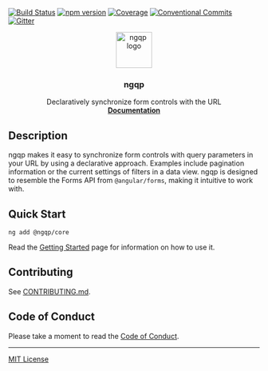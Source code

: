 [![Build Status](https://travis-ci.org/TNG/ngqp.svg?branch=master)](https://travis-ci.org/TNG/ngqp)
[![npm version](https://badge.fury.io/js/%40ngqp%2Fcore.svg)](https://www.npmjs.com/@ngqp/core)
[![Coverage](https://codecov.io/gh/TNG/ngqp/branch/master/graph/badge.svg)](https://codecov.io/gh/TNG/ngqp/)
[![Conventional Commits](https://img.shields.io/badge/Conventional%20Commits-1.0.0-green.svg)](https://conventionalcommits.org)
[![Gitter](https://img.shields.io/gitter/room/TNG/ngqp.svg?style=flat-square)](https://gitter.im/ngqp)

<p align="center">
    <a href="https://ngqp.io">
        <img width="auto" height="72" src="https://raw.githubusercontent.com/TNG/ngqp/master/logo.svg?sanitize=true" alt="ngqp logo">
    </a>
</p>

<h3 align="center">ngqp</h3>

<p align="center">
    Declaratively synchronize form controls with the URL
    <br>
    <a href="https://ngqp.io/#/docs"><strong>Documentation</strong></a>
</p>

## Description

ngqp makes it easy to synchronize form controls with query parameters in your URL by using a declarative approach. Examples
include pagination information or the current settings of filters in a data view. ngqp is designed to resemble the Forms API
from `@angular/forms`, making it intuitive to work with.

## Quick Start

```
ng add @ngqp/core
```

Read the [Getting Started](https://www.ngqp.io/#/getting-started) page for information on how to use it.

## Contributing

See [CONTRIBUTING.md][contributing].

## Code of Conduct

Please take a moment to read the [Code of Conduct][coc].

---

[MIT License][license]

[license]: https://www.github.com/TNG/ngqp/blob/master/LICENSE
[contributing]: https://www.github.com/TNG/ngqp/blob/master/CONTRIBUTING.md
[coc]: https://www.github.com/TNG/ngqp/blob/master/CODE_OF_CONDUCT.md

